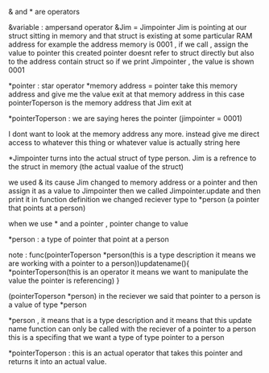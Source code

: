 & and * are operators

&variable : ampersand operator 
&Jim = Jimpointer
Jim is pointing at our struct sitting in memory and that struct is existing at some particular RAM address
for example the address memory is 0001 , if we call , assign the value to pointer
this created pointer doesnt refer to struct directly  but also to the address contain struct
so if we print Jimpointer , the value is shown 0001

*pointer : star operator 
*memory address = pointer
take this memory address and give me the value exit at that memory address
in this case pointerToperson is the memory address that Jim exit at

*pointerToperson : we are saying heres the pointer (jimpointer = 0001)

I dont want to look at the memory address any more.
instead give me direct access to whatever this thing or whatever value is actually string here

*Jimpointer turns into the actual struct of type person.
Jim is a refrence to the struct in memory (the actual vaalue of the struct)

we used & its cause Jim changed to memory address or a pointer and then assign it as a value to Jimpointer
then we called Jimpointer.update and then print it
in function definition we changed reciever type to *person (a pointer that points at a person)

when we use * and a pointer , pointer change to value

*person : a type of pointer that point at a person

note : 
func(pointerToperson *person(this is a type description it means we are working with a pointer to a person))updatename(){
    *pointerToperson(this is an operator it means we want to manipulate the value the pointer is referencing)
}


(pointerToperson *person) in the reciever we said that pointer to a person is a value of type *person

*person , it means that is a type description and it means that this update name function can
 only be called with the reciever of a pointer to a person
this is a specifing that we want a type of type pointer to a person

*pointerToperson : this is an actual operator that takes this pointer and returns it into an actual value.
